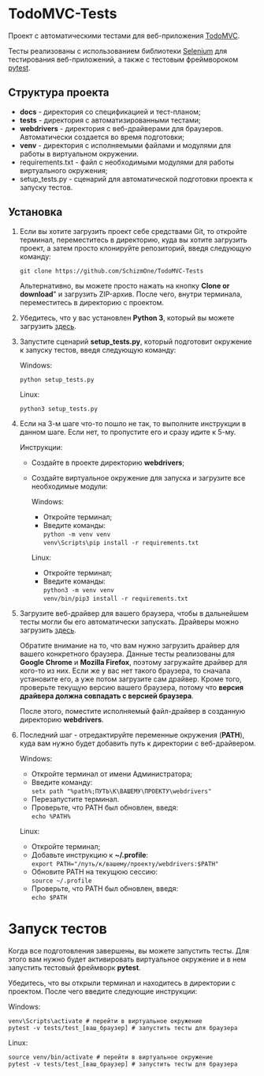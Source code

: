 # TodoMVC-Tests
Проект с автоматическими тестами для веб-приложения [TodoMVC](http://todomvc.com/examples/react/).

Тесты реализованы с использованием библиотеки [Selenium](https://selenium-python.readthedocs.io/index.html) для
тестирования веб-приложений, а также c тестовым фреймвороком [pytest](https://docs.pytest.org/en/latest/contents.html).

## Структура проекта

* **docs** - директория со спецификацией и тест-планом;
* **tests** - директория с автоматизированными тестами;
* **webdrivers** - директория с веб-драйверами для браузеров. Автоматически создается во время подготовки;
* **venv** - директория с исполняемыми файлами и модулями для работы в виртуальном окружении.
* requirements.txt - файл с необходимыми модулями для работы виртуального окружения;
* setup_tests.py - сценарий для автоматической подготовки проекта к запуску тестов.

## Установка
1. Если вы хотите загрузить проект себе средствами Git,
то откройте терминал, переместитесь в директорию, куда вы хотите
загрузить проект, а затем просто клонируйте репозиторий, введя следующую команду:

    `git clone https://github.com/SchizmOne/TodoMVC-Tests`
    
    Альтернативно, вы можете просто нажать на кнопку **Clone or download**" и
    загрузить ZIP-архив. После чего, внутри терминала, переместитесь в директорию с проектом.
    
2. Убедитесь, что у вас установлен **Python 3**, который вы можете загрузить [здесь](https://www.python.org/downloads/).

3. Запустите сценарий **setup_tests.py**, который подготовит окружение к запуску
тестов, введя следующую команду:

   Windows:
   
   `python setup_tests.py`
   
   Linux:
   
   `python3 setup_tests.py` 
   
4. Если на 3-м шаге что-то пошло не так, то выполните инструкции в данном шаге.
   Если нет, то пропустите его и сразу идите к 5-му.
   
   Инструкции:
   * Создайте в проекте директорию **webdrivers**;
   * Создайте виртуальное окружение для запуска и загрузите все необходимые модули:
   
       Windows:
       * Откройте терминал;
       * Введите команды:  
       `python -m venv venv`  
       `venv\Scripts\pip install -r requirements.txt`

       Linux:
       * Откройте терминал;
       * Введите команды:  
       `python3 -m venv venv`  
       `venv/bin/pip3 install -r requirements.txt`

5. Загрузите веб-драйвер для вашего браузера, чтобы в дальнейшем тесты могли
бы его автоматически запускать. Драйверы можно загрузить [здесь](https://selenium-python.readthedocs.io/installation.html#drivers).

   Обратите внимание на то, что вам нужно загрузить драйвер для вашего
   конкретного браузера. Данные тесты реализованы для **Google Chrome** и
   **Mozilla Firefox**, поэтому загружайте драйвер для кого-то из них.
   Если же у вас нет такого браузера, то сначала установите его, а уже
   потом загрузите сам драйвер. Кроме того, проверьте текущую версию вашего
   браузера, потому что **версия драйвера должна совпадать с версией браузера**.
   
   После этого, поместите исполняемый файл-драйвер в созданную директорию **webdrivers**.

6. Последний шаг - отредактируйте переменные окружения (**PATH**), куда
вам нужно будет добавить путь к директории с веб-драйвером.

   Windows:
   
   * Откройте терминал от имени Администратора;
   * Введите команду:  
   `setx path "%path%;ПУТЬ\К\ВАШЕМУ\ПРОЕКТУ\webdrivers"`   
   * Перезапустите терминал.
   * Проверьте, что PATH был обновлен, введя:  
   `echo %PATH%`
   
   Linux:
   
   * Откройте терминал;
   * Добавьте инструкцию к **~/.profile**:  
   `export PATH="/путь/к/вашему/проекту/webdrivers:$PATH"`   
   * Обновите PATH на текущюю сессию:  
   `source ~/.profile `
   * Проверьте, что PATH был обновлен, введя:  
   `echo $PATH`

# Запуск тестов

Когда все подготовления завершены, вы можете запустить тесты. Для этого вам
нужно будет активировать виртуальное окружение и в нем запустить тестовый
фреймворк **pytest**.

Убедитесь, что вы открыли терминал и находитесь в директории с проектом.
После чего введите следующие инструкции:


Windows:

`venv\Scripts\activate # перейти в виртуальное окружение`  
`pytest -v tests/test_[ваш_браузер] # запустить тесты для браузера`

Linux:

`source venv/bin/activate # перейти в виртуальное окружение`  
`pytest -v tests/test_[ваш_браузер] # запустить тесты для браузера`